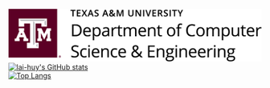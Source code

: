 [![TAMU CSCE](./CSCE_horiz.png)](https://engineering.tamu.edu/cse/index.html)
[![lai-huy's GitHub stats](https://github-readme-stats.vercel.app/api?username=lai-huy&show_icons=true&theme=tokyonight)](https://github.com/anuraghazra/github-readme-stats)  
[![Top Langs](https://github-readme-stats.vercel.app/api/top-langs/?username=lai-huy&theme=tokyonight&langs_count=8&layout=compact)](https://github.com/anuraghazra/github-readme-stats)
